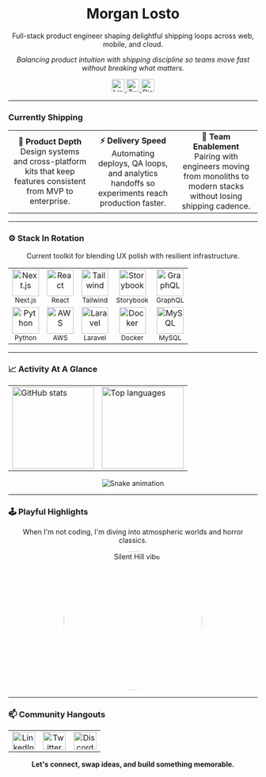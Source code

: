 <h1 align="center">Morgan Losto</h1>
<p align="center">Full-stack product engineer shaping delightful shipping loops across web, mobile, and cloud.</p>
<p align="center"><em>Balancing product intuition with shipping discipline so teams move fast without breaking what matters.</em></p>

<div align="center">
  <a href="https://www.linkedin.com/in/morganLosto" target="_blank">
    <img src="https://img.shields.io/badge/Connect-0A66C2?style=for-the-badge&logo=linkedin&logoColor=white" height="26" alt="LinkedIn" />
  </a>
  <a href="https://twitter.com/morganLosto" target="_blank">
    <img src="https://img.shields.io/badge/DM-111827?style=for-the-badge&logo=x&logoColor=white" height="26" alt="Twitter" />
  </a>
  <a href="https://discordapp.com/users/morganLosto" target="_blank">
    <img src="https://img.shields.io/badge/Discord-5865F2?style=for-the-badge&logo=discord&logoColor=white" height="26" alt="Discord" />
  </a>
</div>

---

### Currently Shipping

<table align="center">
  <tr>
    <td align="center" width="33%">
      <strong>🧭 Product Depth</strong>
      <br />Design systems and cross-platform kits that keep features consistent from MVP to enterprise.
    </td>
    <td align="center" width="33%">
      <strong>⚡ Delivery Speed</strong>
      <br />Automating deploys, QA loops, and analytics handoffs so experiments reach production faster.
    </td>
    <td align="center" width="33%">
      <strong>🤝 Team Enablement</strong>
      <br />Pairing with engineers moving from monoliths to modern stacks without losing shipping cadence.
    </td>
  </tr>
</table>

---

### ⚙️ Stack In Rotation

<p align="center">Current toolkit for blending UX polish with resilient infrastructure.</p>

<table align="center">
  <tr>
    <td align="center"><img src="https://skillicons.dev/icons?i=nextjs" height="54" alt="Next.js" /><br /><sub>Next.js</sub></td>
    <td align="center"><img src="https://skillicons.dev/icons?i=react" height="54" alt="React" /><br /><sub>React</sub></td>
    <td align="center"><img src="https://skillicons.dev/icons?i=tailwind" height="54" alt="Tailwind" /><br /><sub>Tailwind</sub></td>
    <td align="center"><img src="https://cdn.jsdelivr.net/gh/devicons/devicon/icons/storybook/storybook-original.svg" height="54" alt="Storybook" /><br /><sub>Storybook</sub></td>
    <td align="center"><img src="https://skillicons.dev/icons?i=graphql" height="54" alt="GraphQL" /><br /><sub>GraphQL</sub></td>
  </tr>
  <tr>
    <td align="center"><img src="https://skillicons.dev/icons?i=python" height="54" alt="Python" /><br /><sub>Python</sub></td>
    <td align="center"><img src="https://skillicons.dev/icons?i=aws" height="54" alt="AWS" /><br /><sub>AWS</sub></td>
    <td align="center"><img src="https://cdn.jsdelivr.net/gh/devicons/devicon/icons/laravel/laravel-original.svg" height="54" alt="Laravel" /><br /><sub>Laravel</sub></td>
    <td align="center"><img src="https://cdn.jsdelivr.net/gh/devicons/devicon/icons/docker/docker-original.svg" height="54" alt="Docker" /><br /><sub>Docker</sub></td>
    <td align="center"><img src="https://cdn.jsdelivr.net/gh/devicons/devicon/icons/mysql/mysql-original.svg" height="54" alt="MySQL" /><br /><sub>MySQL</sub></td>
  </tr>
</table>

---

### 📈 Activity At A Glance

<div align="center">

  <table>
    <tr>
      <td>
        <img src="https://github-readme-stats.vercel.app/api?username=morganLosto&show_icons=true&include_all_commits=true&count_private=true&theme=tokyonight&hide_border=true" height="165" alt="GitHub stats" />
      </td>
      <td>
        <img src="https://github-readme-stats.vercel.app/api/top-langs?username=morganLosto&layout=compact&langs_count=6&theme=tokyonight&hide_border=true" height="165" alt="Top languages" />
      </td>
    </tr>
  </table>

</div>

<p align="center">
  <img src="https://raw.githubusercontent.com/maurodesouza/profile-readme-generator/refs/heads/main/public/assets/snake.svg" alt="Snake animation" />
</p>

---

### 🕹️ Playful Highlights

<p align="center">When I'm not coding, I'm diving into atmospheric worlds and horror classics.</p>

<div align="center">
  <img src="https://media1.tenor.com/m/xN38OrcWfHwAAAAC/james-sunderland-silent-hill-2.gif" 
       alt="Silent Hill vibe" 
       width="280" 
       loading="lazy"
       style="border-radius: 50%;" />
</div>


---

### 📫 Community Hangouts

<div align="center">
  <table>
    <tr>
      <td align="center">
        <a href="https://www.linkedin.com/in/morganLosto" target="_blank">
          <img src="https://raw.githubusercontent.com/maurodesouza/profile-readme-generator/master/src/assets/icons/social/linkedin/default.svg" width="46" height="36" alt="LinkedIn" />
        </a>
      </td>
      <td align="center">
        <a href="https://twitter.com/morganLosto" target="_blank">
          <img src="https://raw.githubusercontent.com/maurodesouza/profile-readme-generator/master/src/assets/icons/social/twitter/default.svg" width="46" height="36" alt="Twitter" />
        </a>
      </td>
      <td align="center">
        <a href="https://discordapp.com/users/morganLosto" target="_blank">
          <img src="https://raw.githubusercontent.com/maurodesouza/profile-readme-generator/master/src/assets/icons/social/discord/default.svg" width="46" height="36" alt="Discord" />
        </a>
      </td>
    </tr>
  </table>
</div>

<p align="center">
  <strong>Let's connect, swap ideas, and build something memorable.</strong>
</p>
